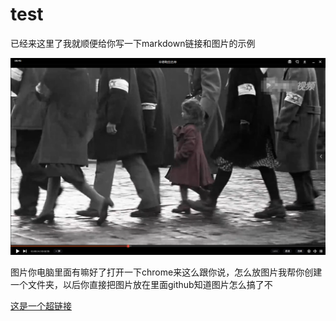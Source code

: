 # test
已经来这里了我就顺便给你写一下markdown链接和图片的示例

<!--以下是图片示例-->
![test](/img/test.png)
<!--以上是图片示例-->
图片你电脑里面有嘛好了打开一下chrome来这么跟你说，怎么放图片我帮你创建一个文件夹，以后你直接把图片放在里面github知道图片怎么搞了不

[这是一个超链接](//bilibili.com)